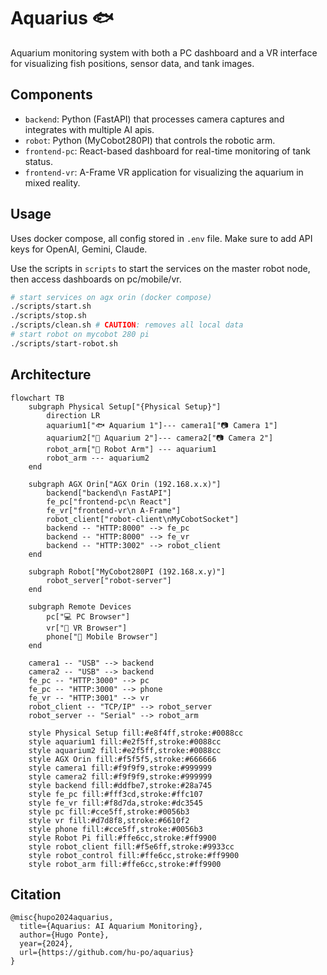 # Aquarius 🐟

Aquarium monitoring system with both a PC dashboard and a VR interface for visualizing fish positions, sensor data, and tank images.

## Components

- `backend`: Python (FastAPI) that processes camera captures and integrates with multiple AI apis.
- `robot`: Python (MyCobot280PI) that controls the robotic arm.
- `frontend-pc`: React-based dashboard for real-time monitoring of tank status.
- `frontend-vr`: A-Frame VR application for visualizing the aquarium in mixed reality.

## Usage

Uses docker compose, all config stored in `.env` file. Make sure to add API keys for OpenAI, Gemini, Claude.

Use the scripts in `scripts` to start the services on the master robot node, then access dashboards on pc/mobile/vr.

```bash
# start services on agx orin (docker compose)
./scripts/start.sh
./scripts/stop.sh
./scripts/clean.sh # CAUTION: removes all local data
# start robot on mycobot 280 pi
./scripts/start-robot.sh
```

<!-- ## Video

[![YouTube Video](https://img.youtube.com/vi/TBD/0.jpg)](https://www.youtube.com/watch?v=TBD) -->

## Architecture

```mermaid
flowchart TB
    subgraph Physical Setup["{Physical Setup}"]
        direction LR
        aquarium1["🐟 Aquarium 1"]--- camera1["📷 Camera 1"]
        aquarium2["🐠 Aquarium 2"]--- camera2["📷 Camera 2"]
        robot_arm["🦾 Robot Arm"] --- aquarium1
        robot_arm --- aquarium2
    end
    
    subgraph AGX Orin["AGX Orin (192.168.x.x)"]
        backend["backend\n FastAPI"]
        fe_pc["frontend-pc\n React"]
        fe_vr["frontend-vr\n A-Frame"]
        robot_client["robot-client\nMyCobotSocket"]
        backend -- "HTTP:8000" --> fe_pc
        backend -- "HTTP:8000" --> fe_vr
        backend -- "HTTP:3002" --> robot_client
    end
    
    subgraph Robot["MyCobot280PI (192.168.x.y)"]
        robot_server["robot-server"]
    end
    
    subgraph Remote Devices
        pc["💻 PC Browser"]
        vr["🥽 VR Browser"]
        phone["📱 Mobile Browser"]
    end
    
    camera1 -- "USB" --> backend
    camera2 -- "USB" --> backend
    fe_pc -- "HTTP:3000" --> pc
    fe_pc -- "HTTP:3000" --> phone
    fe_vr -- "HTTP:3001" --> vr
    robot_client -- "TCP/IP" --> robot_server
    robot_server -- "Serial" --> robot_arm

    style Physical Setup fill:#e8f4ff,stroke:#0088cc
    style aquarium1 fill:#e2f5ff,stroke:#0088cc
    style aquarium2 fill:#e2f5ff,stroke:#0088cc
    style AGX Orin fill:#f5f5f5,stroke:#666666
    style camera1 fill:#f9f9f9,stroke:#999999
    style camera2 fill:#f9f9f9,stroke:#999999
    style backend fill:#ddfbe7,stroke:#28a745
    style fe_pc fill:#fff3cd,stroke:#ffc107
    style fe_vr fill:#f8d7da,stroke:#dc3545
    style pc fill:#cce5ff,stroke:#0056b3
    style vr fill:#d7d8f8,stroke:#6610f2
    style phone fill:#cce5ff,stroke:#0056b3
    style Robot Pi fill:#ffe6cc,stroke:#ff9900
    style robot_client fill:#f5e6ff,stroke:#9933cc
    style robot_control fill:#ffe6cc,stroke:#ff9900
    style robot_arm fill:#ffe6cc,stroke:#ff9900
```

## Citation

```
@misc{hupo2024aquarius,
  title={Aquarius: AI Aquarium Monitoring},
  author={Hugo Ponte},
  year={2024},
  url={https://github.com/hu-po/aquarius}
}
```